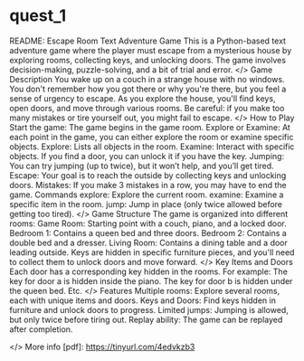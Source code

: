 # quest_1
README: Escape Room Text Adventure Game
This is a Python-based text adventure game where the player must escape from a mysterious house by exploring rooms, collecting keys, and unlocking doors. The game involves decision-making, puzzle-solving, and a bit of trial and error.
</> Game Description
You wake up on a couch in a strange house with no windows. You don't remember how you got there or why you're there, but you feel a sense of urgency to escape. As you explore the house, you'll find keys, open doors, and move through various rooms. Be careful: if you make too many mistakes or tire yourself out, you might fail to escape.
</> How to Play
Start the game: The game begins in the game room. Explore or Examine: At each point in the game, you can either explore the room or examine specific objects. Explore: Lists all objects in the room. Examine: Interact with specific objects. If you find a door, you can unlock it if you have the key. Jumping: You can try jumping (up to twice), but it won’t help, and you’ll get tired. Escape: Your goal is to reach the outside by collecting keys and unlocking doors. Mistakes: If you make 3 mistakes in a row, you may have to end the game. Commands explore: Explore the current room. examine: Examine a specific item in the room. jump: Jump in place (only twice allowed before getting too tired).
</> Game Structure
The game is organized into different rooms:
Game Room: Starting point with a couch, piano, and a locked door. Bedroom 1: Contains a queen bed and three doors. Bedroom 2: Contains a double bed and a dresser. Living Room: Contains a dining table and a door leading outside. Keys are hidden in specific furniture pieces, and you'll need to collect them to unlock doors and move forward.
</> Key Items and Doors
Each door has a corresponding key hidden in the rooms. For example: The key for door a is hidden inside the piano. The key for door b is hidden under the queen bed. Etc.
</> Features
Multiple rooms: Explore several rooms, each with unique items and doors. Keys and Doors: Find keys hidden in furniture and unlock doors to progress. Limited jumps: Jumping is allowed, but only twice before tiring out. Replay ability: The game can be replayed after completion.

</> More info [pdf]: 
https://tinyurl.com/4edvkzb3
